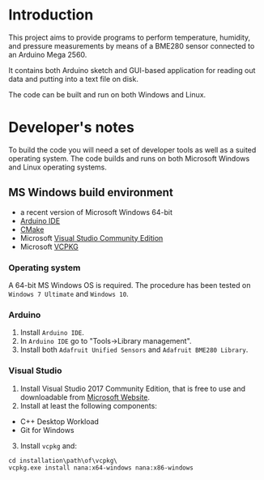 # Introduction
This project aims to provide programs to perform temperature, humidity,
and pressure measurements by means of a BME280 sensor connected to an
Arduino Mega 2560.

It contains both Arduino sketch and GUI-based application for reading out
data and putting into a text file on disk.

The code can be built and run on both Windows and Linux.

# Developer's notes
To build the code you will need a set of developer tools as well as a
suited operating system. The code builds and runs on both Microsoft Windows
and Linux operating systems.

## MS Windows build environment
- a recent version of Microsoft Windows 64-bit
- [Arduino IDE](https://www.arduino.cc/en/Main/Software)
- [CMake](https://cmake.org/)
- Microsoft [Visual Studio Community Edition](https://visualstudio.microsoft.com/it/downloads/)
- Microsoft [VCPKG](https://github.com/Microsoft/vcpkg)

### Operating system
A 64-bit MS Windows OS is required. The procedure has been tested on
`Windows 7 Ultimate` and `Windows 10`.

### Arduino
1. Install `Arduino IDE`.
1. In `Arduino IDE` go to "Tools->Library management".
1. Install both `Adafruit Unified Sensors` and `Adafruit BME280 Library`.

### Visual Studio
1. Install Visual Studio 2017 Community Edition, that is free to use and
downloadable from [Microsoft Website](https://visualstudio.microsoft.com/it/downloads/).
2. Install at least the following components:
  * C++ Desktop Workload
  * Git for Windows
3. Install `vcpkg` and:
```shell
cd installation\path\of\vcpkg\
vcpkg.exe install nana:x64-windows nana:x86-windows
```

